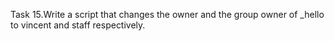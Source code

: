 Task 15.Write a script that changes the owner and the group owner of _hello to vincent and staff respectively.

